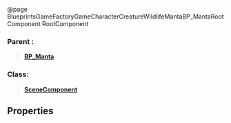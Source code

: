 @page BlueprintsGameFactoryGameCharacterCreatureWildlifeMantaBP_MantaRootComponent RootComponent
### Parent :
<b><a href="_blueprints_game_factory_game_character_creature_wildlife_manta_b_p__manta.html"><blockquote>BP_Manta</blockquote></a></b>
### Class:
<b><a href="_class_script_scene_component.html"><blockquote>SceneComponent</blockquote></a></b>
## Properties
